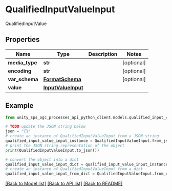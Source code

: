 # QualifiedInputValueInput

QualifiedInputValue

## Properties

Name | Type | Description | Notes
------------ | ------------- | ------------- | -------------
**media_type** | **str** |  | [optional]
**encoding** | **str** |  | [optional]
**var_schema** | [**FormatSchema**](FormatSchema.md) |  | [optional]
**value** | [**InputValueInput**](InputValueInput.md) |  |

## Example

```python
from unity_sps_ogc_processes_api_python_client.models.qualified_input_value_input import QualifiedInputValueInput

# TODO update the JSON string below
json = "{}"
# create an instance of QualifiedInputValueInput from a JSON string
qualified_input_value_input_instance = QualifiedInputValueInput.from_json(json)
# print the JSON string representation of the object
print(QualifiedInputValueInput.to_json())

# convert the object into a dict
qualified_input_value_input_dict = qualified_input_value_input_instance.to_dict()
# create an instance of QualifiedInputValueInput from a dict
qualified_input_value_input_from_dict = QualifiedInputValueInput.from_dict(qualified_input_value_input_dict)
```
[[Back to Model list]](../README.md#documentation-for-models) [[Back to API list]](../README.md#documentation-for-api-endpoints) [[Back to README]](../README.md)
